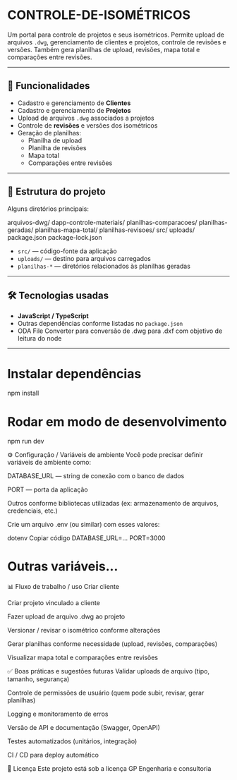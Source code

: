 # CONTROLE-DE-ISOMÉTRICOS

Um portal para controle de projetos e seus isométricos. Permite upload de arquivos `.dwg`, gerenciamento de clientes e projetos, controle de revisões e versões. Também gera planilhas de upload, revisões, mapa total e comparações entre revisões.

---

## 🧩 Funcionalidades

- Cadastro e gerenciamento de **Clientes**
- Cadastro e gerenciamento de **Projetos**
- Upload de arquivos `.dwg` associados a projetos
- Controle de **revisões** e versões dos isométricos
- Geração de planilhas:
  - Planilha de upload
  - Planilha de revisões
  - Mapa total
  - Comparações entre revisões

---

## 📁 Estrutura do projeto

Alguns diretórios principais:

arquivos-dwg/
dapp-controle-materiais/
planilhas-comparacoes/
planilhas-geradas/
planilhas-mapa-total/
planilhas-revisoes/
src/
uploads/
package.json
package-lock.json


- `src/` — código-fonte da aplicação
- `uploads/` — destino para arquivos carregados
- `planilhas-*` — diretórios relacionados às planilhas geradas

---

## 🛠️ Tecnologias usadas

- **JavaScript / TypeScript**  
- Outras dependências conforme listadas no `package.json`  
- ODA File Converter para conversão de .dwg para .dxf com objetivo de leitura do node

---

# Instalar dependências
npm install

# Rodar em modo de desenvolvimento
npm run dev

⚙️ Configuração / Variáveis de ambiente
Você pode precisar definir variáveis de ambiente como:

DATABASE_URL — string de conexão com o banco de dados

PORT — porta da aplicação

Outros conforme bibliotecas utilizadas (ex: armazenamento de arquivos, credenciais, etc.)

Crie um arquivo .env (ou similar) com esses valores:

dotenv
Copiar código
DATABASE_URL=...
PORT=3000
# Outras variáveis...
📊 Fluxo de trabalho / uso
Criar cliente

Criar projeto vinculado a cliente

Fazer upload de arquivo .dwg ao projeto

Versionar / revisar o isométrico conforme alterações

Gerar planilhas conforme necessidade (upload, revisões, comparações)

Visualizar mapa total e comparações entre revisões

✅ Boas práticas e sugestões futuras
Validar uploads de arquivo (tipo, tamanho, segurança)

Controle de permissões de usuário (quem pode subir, revisar, gerar planilhas)

Logging e monitoramento de erros

Versão de API e documentação (Swagger, OpenAPI)

Testes automatizados (unitários, integração)

CI / CD para deploy automático

🧾 Licença
Este projeto está sob a licença GP Engenharia e consultoria
